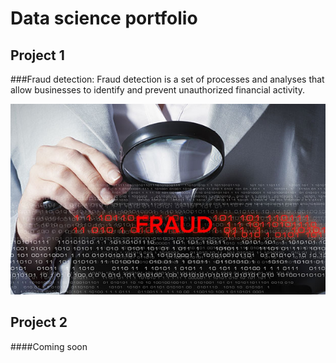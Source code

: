 # Data science portfolio

## Project 1

###Fraud detection:
Fraud detection is a set of processes and analyses that allow businesses to identify and prevent unauthorized financial activity.
<center><img src="fraud_detection.jpg "/></center>

 

## Project 2

####Coming soon

